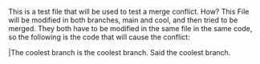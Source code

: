This is a test file that will be used to test a merge conflict. How? This File will be modified in both branches, main and cool, and then tried to be merged. They both have to be modified in the same file in the same code, so the following is the code that will cause the conflict:

|The coolest branch is the coolest branch. Said the coolest branch.